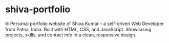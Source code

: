 # shiva-portfolio
🌐 Personal portfolio website of Shiva Kumar – a self-driven Web Developer from Patna, India. Built with HTML, CSS, and JavaScript. Showcasing projects, skills, and contact info in a clean, responsive design.

